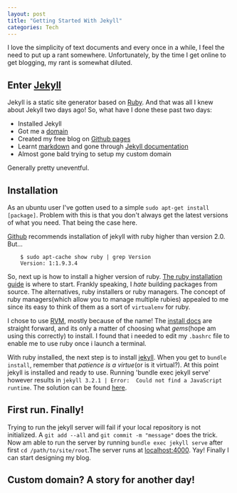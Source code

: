 ```yaml
---
layout: post
title: "Getting Started With Jekyll"
categories: Tech
---
```


I love the simplicity of text documents and every once in a while, I feel the need to put up a rant somewhere. Unfortunately, by the time I get online to get blogging, my rant is somewhat diluted.

## Enter [Jekyll]

Jekyll is a static site generator based on [Ruby]. And that was all I knew about Jekyll two days ago! So, what have I done these past two days:

+ Installed Jekyll
+ Got me a [domain]
+ Created my free blog on [Github pages]
+ Learnt [markdown]
  and gone through [Jekyll documentation]
+ Almost gone bald trying to setup my custom domain

Generally pretty uneventful.

## Installation
As an ubuntu user I've gotten used to a simple `sudo apt-get install [package]`. Problem with this is that you don't always get the latest versions of what you need. That being the case here.

[Github][jekyll_install] recommends installation of jekyll with ruby higher than version 2.0. But...

~~~
    $ sudo apt-cache show ruby | grep Version
    Version: 1:1.9.3.4
~~~

So, next up is how to install a higher version of ruby. [The ruby installation guide] is where to start. Frankly speaking, I *hate* building packages from source. The alternatives, ruby installers or ruby managers. The concept of ruby managers(which allow you to manage multiple rubies) appealed to me since its easy to think of them as a sort of `virtualenv` for ruby.

I chose to use [RVM], mostly because of the name! The [install docs][install_rvm] are straight forward, and its only a matter of choosing what *gems*(hope am using this correctly) to install. I found that i needed to edit my `.bashrc` file to enable me to use ruby once i launch a terminal.

With ruby installed, the next step is to install [jekyll][jekyll_install]. When you get to `bundle install`, remember that *patience is a virtue*(or is it virtual?). At this point jekyll is installed and ready to use. Running 'bundle exec jekyll serve' however results in `jekyll 3.2.1 | Error:  Could not find a JavaScript runtime`. The solution can be found [here][trouble].

## First run. Finally!
Trying to run the jekyll server will fail if your local repository is not initialized. A `git add --all` and `git commit -m "message"` does the trick. Now am able to run the server by running `bundle exec jekyll serve` after first `cd /path/to/site/root`.The server runs at [localhost:4000]. Yay! Finally I can start designing my blog.

## Custom domain? A story for another day!

[Jekyll]: https://jekyllrb.com/
[Ruby]: https://www.ruby-lang.org/en/about/
[domain]: https://www.ngarindungu.me.ke
[Github pages]: https://pages.github.com/
[markdown]: http://kramdown.gettalong.org/
[Jekyll documentation]: https://jekyllrb.com/docs/home/
[jekyll_install]: https://help.github.com/articles/setting-up-your-github-pages-site-locally-with-jekyll/
[The ruby installation guide]: https://www.ruby-lang.org/en/documentation/installation/
[RVM]: http://rvm.io/
[install_rvm]: http://rvm.io/rvm/install
[trouble]: https://jekyllrb.com/docs/troubleshooting/#problems-running-jekyll
[localhost:4000]: http://localhost:4000
